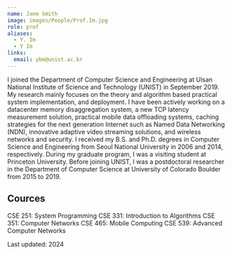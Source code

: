 ```yaml
---
name: Jane Smith
image: images/People/Prof.Im.jpg
role: prof
aliases:
  - Y. Im
  - Y Im
links:
  email: ybm@unist.ac.kr
---
```


I joined the Department of Computer Science and Engineering at Ulsan National Institute of Science and Technology (UNIST) in September 2019.
My research mainly focuses on the theory and algorithm based practical system implementation, and deployment. I have been actively working on a datacenter memory disaggregation system, a new TCP latency measurement solution, practical mobile data offloading systems, caching strategies for the next generation Internet such as Named Data Networking (NDN), innovative adaptive video streaming solutions, and wireless networks and security.
I received my B.S. and Ph.D. degrees in Computer Science and Engineering from Seoul National University in 2006 and 2014, respectively. During my graduate program, I was a visiting student at Princeton University. Before joining UNIST, I was a postdoctoral researcher in the Department of Computer Science at University of Colorado Boulder from 2015 to 2019.

## Cources
CSE 251: System Programming
CSE 331: Introduction to Algorithms
CSE 351: Computer Networks
CSE 465: Mobile Computing
CSE 539: Advanced Computer Networks

Last updated: 2024